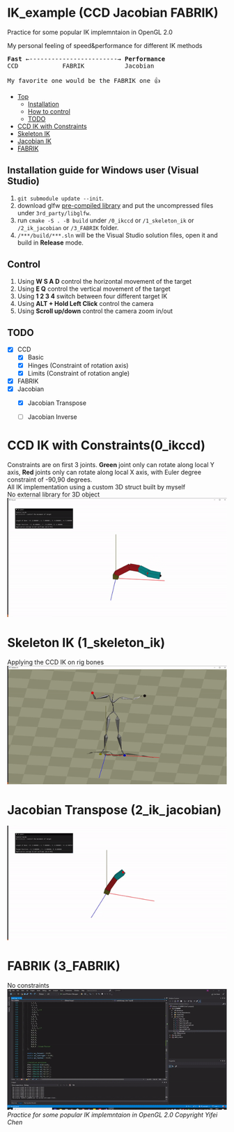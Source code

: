# IK_example (CCD Jacobian FABRIK)

Practice for some popular IK implemntaion in OpenGL 2.0 

My personal feeling of speed&performance for different IK methods

<pre>
<b>Fast</b> ←------------------------→ <b>Performance</b> 
CCD            FABRIK           Jacobian

My favorite one would be the FABRIK one 👍
</pre>

- [Top](#ik_example-ccd-jacobian-fabrik)
  - [Installation](#installation-guide-for-windows-user-visual-studio)
  - [How to control](#control)
  - [TODO](#todo)
- [CCD IK with Constraints](#ccd-ik-with-constraints0_ikccd)
- [Skeleton IK](#skeleton-ik-1_skeleton_ik)
- [Jacobian IK](#jacobian-transpose-2_ik_jacobian)
- [FABRIK](#fabrik-3_fabrik)



## Installation guide for Windows user (Visual Studio)
1. `git submodule update --init`.
2. download glfw [pre-compiled library](https://www.glfw.org/download) and put the uncompressed files under `3rd_party/libglfw`.
3. run `cmake -S . -B build` under `/0_ikccd` or `/1_skeleton_ik` or `/2_ik_jacobian` or `/3_FABRIK` folder.
4. `/***/build/***.sln` will be the Visual Studio solution files, open it and build in **Release** mode.

## Control
1. Using **W S A D** control the horizontal movement of the target 
2. Using **E Q** control the vertical movement of the target
3. Using **1 2 3 4** switch between four different target IK
4. Using **ALT + Hold Left Click** control the camera
5. Using **Scroll up/down** control the camera zoom in/out

## TODO
- [x] CCD
    - [x] Basic
    - [x] Hinges (Constraint of rotation axis)
    - [x] Limits (Constraint of rotation angle)
- [x] FABRIK
- [x] Jacobian
    - [x] Jacobian Transpose
    - [ ] Jacobian Inverse


# CCD IK with Constraints(0_ikccd)
Constraints are on first 3 joints. **Green** joint only can rotate along local Y axis, **Red** joints only can rotate along local X axis, with Euler degree constraint of -90,90 degrees. \
All IK implementation using a custom 3D struct built by myself \
No external library for 3D object \
![title](thumbnail.gif)

# Skeleton IK (1_skeleton_ik)
Applying the CCD IK on rig bones \
![title](ik_skeleton.gif)

# Jacobian Transpose (2_ik_jacobian)
![jacobian](jacobian.gif)

# FABRIK (3_FABRIK)
No constraints \
![fabrik](fabrik.gif) \
*Practice for some popular IK implemntaion in OpenGL 2.0 Copyright Yifei Chen*
